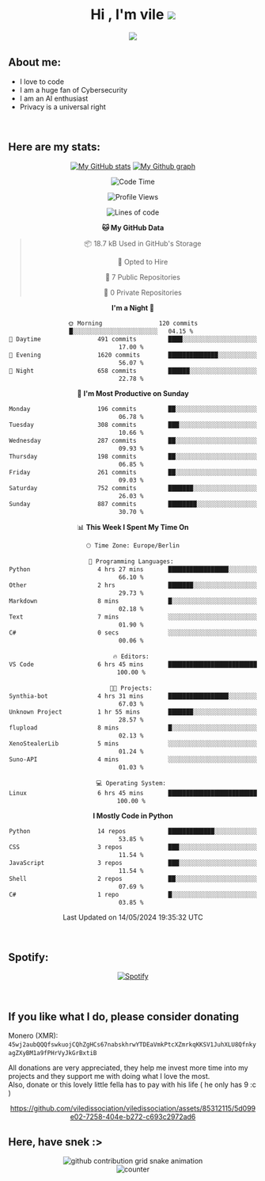 <h1 align="center">Hi , I'm vile <img src="https://media.giphy.com/media/hvRJCLFzcasrR4ia7z/giphy.gif" width="35"></h1>
<p align="center">
  <a href="https://github.com/viledissociation"><img src="https://readme-typing-svg.demolab.com?font=Roboto+Mono&weight=300&size=28&duration=4000&pause=100&color=C109F7&center=true&vCenter=true&width=580&height=127&lines=I'm+a+programmer;I'm+an+AI+enthusiast;I'm+a+big+fan+of+Neural+Networks;I'm+interested+in+Computer+Science;I+love+Cybersecurity;By+the+way+I+use+Arch+%F0%9F%92%80"></a>
</p>

## About me:

- I love to code
- I am a huge fan of Cybersecurity
- I am an AI enthusiast
- Privacy is a universal right

<br>

## Here are my stats:

<div align="center">
    
 [![My GitHub stats](https://github-readme-stats.vercel.app/api?username=vilewired&count_private=true&show_icons=true&theme=radical)](https://github.com/vilewired)
 [![My Github graph](http://github-profile-summary-cards.vercel.app/api/cards/profile-details?username=vilewired&theme=radical)](https://github.com/vilewired)

<!--START_SECTION:waka-->
![Code Time](http://img.shields.io/badge/Code%20Time-309%20hrs%2036%20mins-blue)

![Profile Views](http://img.shields.io/badge/Profile%20Views-1-blue)

![Lines of code](https://img.shields.io/badge/From%20Hello%20World%20I%27ve%20Written-181.0%20thousand%20lines%20of%20code-blue)

**🐱 My GitHub Data** 

> 📦 18.7 kB Used in GitHub's Storage 
 > 
> 💼 Opted to Hire
 > 
> 📜 7 Public Repositories 
 > 
> 🔑 0 Private Repositories 
 > 
**I'm a Night 🦉** 

```text
🌞 Morning                120 commits         █░░░░░░░░░░░░░░░░░░░░░░░░   04.15 % 
🌆 Daytime                491 commits         ████░░░░░░░░░░░░░░░░░░░░░   17.00 % 
🌃 Evening                1620 commits        ██████████████░░░░░░░░░░░   56.07 % 
🌙 Night                  658 commits         ██████░░░░░░░░░░░░░░░░░░░   22.78 % 
```
📅 **I'm Most Productive on Sunday** 

```text
Monday                   196 commits         ██░░░░░░░░░░░░░░░░░░░░░░░   06.78 % 
Tuesday                  308 commits         ███░░░░░░░░░░░░░░░░░░░░░░   10.66 % 
Wednesday                287 commits         ██░░░░░░░░░░░░░░░░░░░░░░░   09.93 % 
Thursday                 198 commits         ██░░░░░░░░░░░░░░░░░░░░░░░   06.85 % 
Friday                   261 commits         ██░░░░░░░░░░░░░░░░░░░░░░░   09.03 % 
Saturday                 752 commits         ███████░░░░░░░░░░░░░░░░░░   26.03 % 
Sunday                   887 commits         ████████░░░░░░░░░░░░░░░░░   30.70 % 
```


📊 **This Week I Spent My Time On** 

```text
🕑︎ Time Zone: Europe/Berlin

💬 Programming Languages: 
Python                   4 hrs 27 mins       █████████████████░░░░░░░░   66.10 % 
Other                    2 hrs               ███████░░░░░░░░░░░░░░░░░░   29.73 % 
Markdown                 8 mins              █░░░░░░░░░░░░░░░░░░░░░░░░   02.18 % 
Text                     7 mins              ░░░░░░░░░░░░░░░░░░░░░░░░░   01.90 % 
C#                       0 secs              ░░░░░░░░░░░░░░░░░░░░░░░░░   00.06 % 

🔥 Editors: 
VS Code                  6 hrs 45 mins       █████████████████████████   100.00 % 

🐱‍💻 Projects: 
Synthia-bot              4 hrs 31 mins       █████████████████░░░░░░░░   67.03 % 
Unknown Project          1 hr 55 mins        ███████░░░░░░░░░░░░░░░░░░   28.57 % 
flupload                 8 mins              █░░░░░░░░░░░░░░░░░░░░░░░░   02.13 % 
XenoStealerLib           5 mins              ░░░░░░░░░░░░░░░░░░░░░░░░░   01.24 % 
Suno-API                 4 mins              ░░░░░░░░░░░░░░░░░░░░░░░░░   01.03 % 

💻 Operating System: 
Linux                    6 hrs 45 mins       █████████████████████████   100.00 % 
```

**I Mostly Code in Python** 

```text
Python                   14 repos            █████████████░░░░░░░░░░░░   53.85 % 
CSS                      3 repos             ███░░░░░░░░░░░░░░░░░░░░░░   11.54 % 
JavaScript               3 repos             ███░░░░░░░░░░░░░░░░░░░░░░   11.54 % 
Shell                    2 repos             ██░░░░░░░░░░░░░░░░░░░░░░░   07.69 % 
C#                       1 repo              █░░░░░░░░░░░░░░░░░░░░░░░░   03.85 % 
```




 Last Updated on 14/05/2024 19:35:32 UTC
<!--END_SECTION:waka-->
</div>
<br>

## Spotify:

<div align="center">

[![Spotify](https://whois-hoeless.vercel.app/api/spotify?background_color=0d1117&border_color=090d13)](https://open.spotify.com/user/heanchenhorst)
</div>

<br>

## If you like what I do, please consider donating

Monero (XMR): ```45wj2aubQQQfswkuojCQhZgHCs67nabskhrwYTDEaVmkPtcXZmrkqKKSV1JuhXLU8QfnkyagZXyBM1a9fPHrVyJkGrBxtiB```

All donations are very appreciated, they help me invest more time into my projects and they support me with doing what I love the most.  
Also, donate or this lovely little fella has to pay with his life (  he only has 9 :c  )

<div align="center">


https://github.com/viledissociation/viledissociation/assets/85312115/5d099e02-7258-404e-b272-c693c2972ad6


</div>

## Here, have snek :>
<div align="center">
<picture>
  <source media="(prefers-color-scheme: dark)" srcset="https://raw.githubusercontent.com/vilewired/vilewired/output/github-contribution-grid-snake-dark.svg">
  <source media="(prefers-color-scheme: light)" srcset="https://raw.githubusercontent.com/vilewired/vilewired/output/github-contribution-grid-snake.svg">
  <img alt="github contribution grid snake animation" src="https://raw.githubusercontent.com/vilewired/vilewired/output/github-contribution-grid-snake.svg">
</div>

<div align="center">
  <img src="https://moe-counter.glitch.me/get/@hoeless_count?theme=rule34" alt="counter" />
</div>
